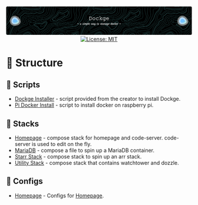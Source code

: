 <p align="center">
  <img src="./assets/images/github-header-image.png" alt="Header">
  <a href="https://opensource.org/licenses/MIT">
    <img src="https://img.shields.io/badge/License-MIT-yellow.svg" alt="License: MIT">
  </a>
</p>

# :link: Structure

## :scroll: Scripts

- [Dockge Installer](./assets/scripts/dockge-install.sh) - script provided from the creator to install Dockge.
- [Pi Docker Install](./assets/scripts/pi-docker-install.sh) - script to install docker on raspberry pi.


## :japanese_castle: Stacks

- [Homepage](./stacks/homepage/) - compose stack for homepage and code-server. code-server is used to edit on the fly.
- [MariaDB](./stacks/mariadb/) - compose a file to spin up a MariaDB container.
- [Starr Stack](./stacks/starr-stack/) - compose stack to spin up an arr stack.
- [Utility Stack](./stacks/utility-stack/) - compose stack that contains watchtower and dozzle.

## :file_folder: Configs

- [Homepage](./assets/homepage-configs/) - Configs for [Homepage](https://gethomepage.dev/latest/).

